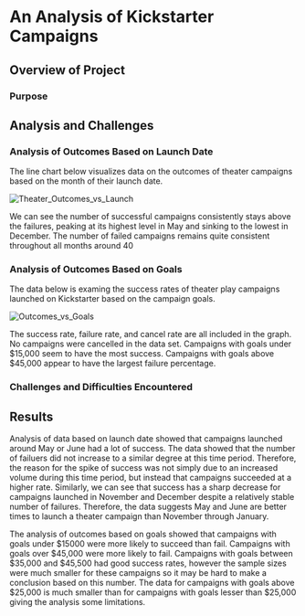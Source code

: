 # An Analysis of Kickstarter Campaigns

## Overview of Project


### Purpose

## Analysis and Challenges

### Analysis of Outcomes Based on Launch Date

The line chart below visualizes data on the outcomes of theater campaigns based on the month of their launch date.

![Theater_Outcomes_vs_Launch](https://user-images.githubusercontent.com/96553988/148715116-d8ba9ea8-bdd6-4a8e-8a88-041665785d64.png)

We can see the number of successful campaigns consistently stays above the failures, peaking at its highest level in May and sinking to the lowest in December.
The number of failed campaigns remains quite consistent throughout all months around 40
### Analysis of Outcomes Based on Goals

The data below is examing the success rates of theater play campaigns launched on Kickstarter based on the campaign goals. 

![Outcomes_vs_Goals](https://user-images.githubusercontent.com/96553988/148714856-72b8a0c8-8648-4b60-a6e8-681cc25b21c9.png)

The success rate, failure rate, and cancel rate are all included in the graph. 
No campaigns were cancelled in the data set. 
Campaigns with goals under $15,000 seem to have the most success.
Campaigns with goals above $45,000 appear to have the largest failure percentage.

### Challenges and Difficulties Encountered

## Results

Analysis of data based on launch date showed that campaigns launched around May or June had a lot of success.
The data showed that the number of failuers did not increase to a similar degree at this time period.
Therefore, the reason for the spike of success was not simply due to an increased volume during this time period, but instead that campaigns succeeded at a higher rate.
Similarly, we can see that success has a sharp decrease for campaigns launched in November and December despite a relatively stable number of failures.
Therefore, the data suggests May and June are better times to launch a theater campaign than November through January. 

The analysis of outcomes based on goals showed that campaigns with goals under $15000 were more likely to succeed than fail.
Campaigns with goals over $45,000 were more likely to fail. 
Campaigns with goals between $35,000 and $45,500 had good success rates, however the sample sizes were much smaller for these campaigns so it may be hard to make a conclusion based on this number. 
The data for campaigns with goals above $25,000 is much smaller than for campaigns with goals lesser than $25,000 giving the analysis some limitations. 

